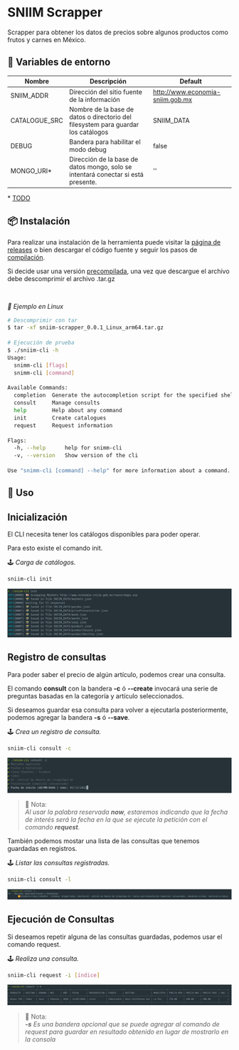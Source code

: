 # SNIIM Scrapper

Scrapper para obtener los datos de precios sobre algunos productos como frutos y carnes en México.


## 📄 Variables de entorno

| Nombre | Descripción | Default |
|--|--|--|
| SNIIM_ADDR | Dirección del sitio fuente de la información | http://www.economia-sniim.gob.mx |
| CATALOGUE_SRC | Nombre de la base de datos o directorio del  filesystem para guardar los catálogos | SNIIM_DATA |
| DEBUG | Bandera para habilitar el modo debug | false |
| MONGO_URI* | Dirección de la base de datos mongo, solo se intentará conectar si está presente. | '' |


\* [TODO](./docs/README.md)
## 📦 Instalación

Para realizar una instalación de la herramienta puede visitar la [página de releases](https://github.com/everitosan/sniim-scrapper/releases) o bien descargar el código fuente y seguir los pasos de [compilación](./docs/Compilation.md).

Si decide usar una versión [precompilada]((https://github.com/everitosan/sniim-scrapper/releases)), una vez que descargue el archivo debe descomprimir el archivo .tar.gz

<br>

*🐧 Ejemplo en Linux*
```bash
# Descomprimir con tar
$ tar -xf sniim-scrapper_0.0.1_Linux_arm64.tar.gz

# Ejecución de prueba
$ ./sniim-cli -h                        
Usage:
  snimm-cli [flags]
  snimm-cli [command]

Available Commands:
  completion  Generate the autocompletion script for the specified shell
  consult     Manage consults
  help        Help about any command
  init        Create catalogues
  request     Request information

Flags:
  -h, --help      help for snimm-cli
  -v, --version   Show version of the cli

Use "snimm-cli [command] --help" for more information about a command.

```




## 🍇 Uso

Inicialización
---

El CLI necesita tener los catálogos disponibles para poder operar.

Para esto existe el comando init. 

🕹️ *Carga de catálogos.*

```bash
sniim-cli init
```
![](./docs/img/init.png)

Registro de consultas
---

Para poder saber el precio de algún artículo, podemos crear una consulta. 

El comando **consult** con la bandera **-c** ó **--create** invocará una serie de preguntas basadas en la categoría y artículo seleccionados.

Si deseamos guardar esa consulta para volver a ejecutarla posteriormente, podemos agregar la bandera **-s** ó **--save**.

🕹️ *Crea un registro de consulta.*

```bash
sniim-cli consult -c
```
![](./docs/img/consult--create.png)

> 📝 Nota:  
*Al usar la palabra reservada **now**, estaremos indicando que la fecha de interés será la fecha en la que se ejecute la petición con el comando **request**.*

También podemos mostar una lista de las consultas que tenemos guardadas en registros.

🕹️ *Listar las consultas registradas.*

```bash
sniim-cli consult -l
```

![](./docs/img/consult--list.png)

Ejecución de Consultas
---

Si deseamos repetir alguna de las consultas guardadas, podemos usar el comando request.

🕹️ *Realiza una consulta.*

```bash
sniim-cli request -i [índice]
```

![](./docs/img/request--index.png)

> 📝 Nota:  
***-s** Es una bandera opcional que se puede agregar al comando de request para guardar en resultado obtenido en lugar de mostrarlo en la consola*